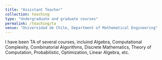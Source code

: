 ```yaml
---
title: "Assistant Teacher"
collection: teaching
type: "Undergraduate and graduate courses"
permalink: /teaching/ta
venue: "Universidad de Chile, Department of Mathematical Engineering"
---
```


I have been TA of several courses, incluind Algebra, Computational Complexity, Combinatorial Algorithms, Discrete Mathematics, Theory of Computation, Probabilistic, Optimization, Linear Algebra, etc.